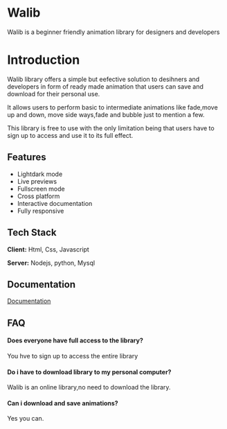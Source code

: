 
# Walib

Walib is a beginner friendly animation library for designers and developers


# Introduction
Walib library offers  a simple but eefective solution to desihners and developers in  form of ready made animation that users can save and download for their personal use. 

It allows users to perform basic to intermediate animations like fade,move up and down, move side ways,fade and bubble just to mention a few.

This library is free to use with the only limitation being that users have to sign up to access and use it to its full effect.

## Features

- Lightdark mode 
- Live previews
- Fullscreen mode
- Cross platform
- Interactive documentation
- Fully responsive


## Tech Stack

**Client:** Html, Css, Javascript

**Server:** Nodejs, python, Mysql


## Documentation

[Documentation](https://docs.google.com/document/d/1Dyl41G44vX4O2ecpSVwLhUvt8cwHLD993Z5Es3c5Hg0/edit?usp=sharing)


## FAQ

#### Does everyone have full access to the library?

You hve to sign up to access the entire library

#### Do i have to download library to my personal computer?

Walib is an online library,no need to download the library.

#### Can i download and save animations?
Yes you can.
